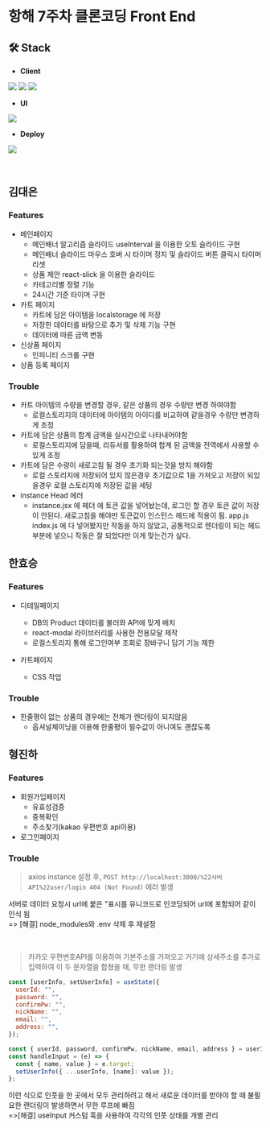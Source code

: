 # 항해 7주차 클론코딩 Front End

## 🛠 Stack

- <strong>Client</strong>
<p>
  <img src="https://img.shields.io/badge/JavaScript-F7DF1E?style=for-the-badge&logo=JavaScript&logoColor=black">
  <img src="https://img.shields.io/badge/React-61DAFB?style=for-the-badge&logo=React&logoColor=black">
  <img src="https://img.shields.io/badge/Redux-764ABC?style=for-the-badge&logo=Redux&logoColor=white">
</p>

- <strong>UI</strong>

<p>
  <img src="https://img.shields.io/badge/styled components-DB7093?style=for-the-badge&logo=styled-components&logoColor=white">
</p>

- <strong>Deploy</strong>

<p>
  <img src="https://img.shields.io/badge/Vercel-000000?style=for-the-badge&logo=Vercel&logoColor=white">
</p>



</br>

## 김대은

### Features
- 메인페이지
  - 메인배너 알고리즘 슬라이드 useInterval 을 이용한 오토 슬라이드 구현
  - 메인배너 슬라이드 마우스 호버 시 타이머 정지 및 슬라이드 버튼 클릭시 타이머 리셋
  - 상품 제안 react-slick 을 이용한 슬라이드 
  - 카테고리별 정렬 기능
  - 24시간 기준 타이머 구현
- 카트 페이지
  - 카트에 담은 아이템을 localstorage 에 저장
  - 저장한 데이터를 바탕으로 추가 및 삭제 기능 구현
  - 데이터에 따른 금액 변동
- 신상품 페이지
  - 인피니티 스크롤 구현
- 상품 등록 페이지
 
### Trouble
- 카트 아이템의 수량을 변경할 경우, 같은 상품의 경우 수량만 변경 하여야함
  - 로컬스토리지의 데이터에 아이템의 아이디를 비교하여 같을경우 수량만 변경하게 조정
- 카트에 담은 상품의 합계 금액을 실시간으로 나타내어야함
  - 로컬스토리지에 담을때, 리듀서를 활용하여 합계 된 금액을 전역에서 사용할 수 있게 조정
- 카트에 담은 수량이 새로고침 될 경우 초기화 되는것을 방지 해야함
  - 로컬 스토리지에 저장되어 있지 않은경우 초기값으로 1을 가져오고 저장이 되있을경우 로컬 스토리지에 저장된 값을 세팅
- instance Head 에러
  - instance.jsx 에 헤더 에 토큰 값을 넣어놨는데, 로그인 할 경우 토큰 값이 저장이 안된다. 새로고침을 해야만 토큰값이 인스턴스 헤드에 적용이 됨.
    app.js index.js 에 다 넣어봤지만 작동을 하지 않았고, 공통적으로 렌더링이 되는 헤드 부분에 넣으니 작동은 잘 되었다만 이게 맞는건가 싶다.

## 한효승

### Features

- 디테일페이지
  - DB의 Product 데이터를 불러와 API에 맞게 배치
  - react-modal 라이브러리를 사용한 전용모달 제작
  - 로컬스토리지 통해 로그인여부 조회로 장바구니 담기 기능 제한
  
- 카트페이지
  - CSS 작업
  
### Trouble
- 한줄평이 없는 상품의 경우에는 전체가 렌더링이 되지않음
  - 옵셔널체이닝을 이용해 한줄평이 필수값이 아니여도 괜찮도록 

## 형진하

### Features

- 회원가입페이지
  - 유효성검증
  - 중복확인
  - 주소찾기(kakao 우편번호 api이용)
- 로그인페이지

### Trouble

> axios instance 설정 후, `POST http://localhost:3000/%22서버API%22user/login 404 (Not Found)` 에러 발생

서버로 데이터 요청시 url에 붙은 "표시를 유니코드로 인코딩되어 url에 포함되어 같이 인식 됨<br>
=> [해결] node_modules와 .env 삭제 후 재설정

<br>

> 카카오 우편번호API를 이용하여 기본주소를 가져오고 거기에 상세주소를 추가로 입력하여 이 두 문자열을 합쳤을 때, 무한 랜더링 발생

```js
const [userInfo, setUserInfo] = useState({
  userId: "",
  password: "",
  confirmPw: "",
  nickName: "",
  email: "",
  address: "",
});

const { userId, password, confirmPw, nickName, email, address } = userInfo;
const handleInput = (e) => {
  const { name, value } = e.target;
  setUserInfo({ ...userInfo, [name]: value });
};
```

이런 식으로 인풋을 한 곳에서 모두 관리하려고 해서 새로운 데이터를 받아야 할 때 불필요한 랜더링이 발생하면서 무한 루프에 빠짐
<br>
=>[해결] useInput 커스텀 훅을 사용하여 각각의 인풋 상태를 개별 관리
